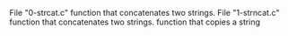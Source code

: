 File "0-strcat.c" function that concatenates two strings.
File "1-strncat.c"  function that concatenates two strings.
function that copies a string
